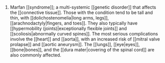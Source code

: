 1. Marfan [[syndrome]]; a multi-systemic [[genetic disorder]] that affects the [[connective tissue]]. Those with the condition tend to be tall and thin, with [[dolichostenomelia|long arms, legs]], [[arachnodactyly|fingers, and toes]]. They also typically have [[hypermobility (joints)|exceptionally flexible joints]] and [[scoliosis|abnormally curved spines]]. The most serious complications involve the [[heart]] and [[aorta]], with an increased risk of [[mitral valve prolapse]] and [[aortic aneurysm]]. The [[lungs]], [[eye|eyes]], [[bone|bones]], and the [[dura mater|covering of the spinal cord]] are also commonly affected.